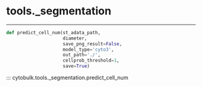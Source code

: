 # tools._segmentation

----------
```python
def predict_cell_num(st_adata_path,
                     diameter,
                     save_png_result=False,
                     model_type='cyto3',
                     out_path='./',
                     cellprob_threshold=1,
                     save=True)
```
::: cytobulk.tools._segmentation.predict_cell_num

